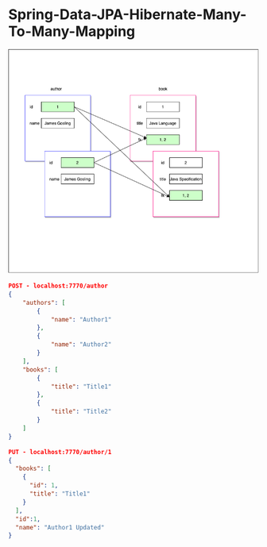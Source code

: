 # Spring-Data-JPA-Hibernate-Many-To-Many-Mapping

![alt text](https://github.com/satishkumar11/Spring-Data-JPA-Hibernate-Many-To-Many-Mapping/blob/master/src/main/resources/images/manytomany.png
)


```json
POST - localhost:7770/author
{
    "authors": [
        {
            "name": "Author1"
        },
        {
            "name": "Author2"
        }
    ],
    "books": [
        {
            "title": "Title1"
        },
        {
            "title": "Title2"
        }
    ]
}
```

```json
PUT - localhost:7770/author/1
{
  "books": [
    {
      "id": 1,
      "title": "Title1"
    }
  ],
  "id":1,
  "name": "Author1 Updated"
}
```
